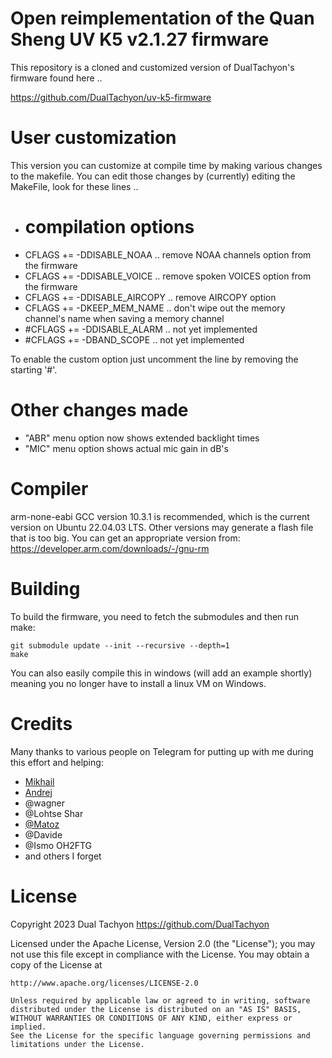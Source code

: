 # Open reimplementation of the Quan Sheng UV K5 v2.1.27 firmware

This repository is a cloned and customized version of DualTachyon's firmware found here ..

https://github.com/DualTachyon/uv-k5-firmware

# User customization

This version you can customize at compile time by making various changes to the makefile.
You can edit those changes by (currently) editing the MakeFile, look for these lines ..

*   # compilation options
*   CFLAGS  += -DDISABLE_NOAA      .. remove NOAA channels option from the firmware
*   CFLAGS  += -DDISABLE_VOICE     .. remove spoken VOICES option from the firmware
*   CFLAGS  += -DDISABLE_AIRCOPY   .. remove AIRCOPY option
*   CFLAGS  += -DKEEP_MEM_NAME     .. don't wipe out the memory channel's name when saving a memory channel
*   #CFLAGS += -DDISABLE_ALARM     .. not yet implemented
*   #CFLAGS += -DBAND_SCOPE        .. not yet implemented

To enable the custom option just uncomment the line by removing the starting '#'.

# Other changes made

* "ABR" menu option now shows extended backlight times
* "MIC" menu option shows actual mic gain in dB's
   
# Compiler

arm-none-eabi GCC version 10.3.1 is recommended, which is the current version on Ubuntu 22.04.03 LTS.
Other versions may generate a flash file that is too big.
You can get an appropriate version from: https://developer.arm.com/downloads/-/gnu-rm

# Building

To build the firmware, you need to fetch the submodules and then run make:
```
git submodule update --init --recursive --depth=1
make
```

You can also easily compile this in windows (will add an example shortly) meaning you no longer have to install a linux VM on Windows.

# Credits

Many thanks to various people on Telegram for putting up with me during this effort and helping:

* [Mikhail](https://github.com/fagci/)
* [Andrej](https://github.com/Tunas1337)
* @wagner
* @Lohtse Shar
* [@Matoz](https://github.com/spm81)
* @Davide
* @Ismo OH2FTG
* and others I forget

# License

Copyright 2023 Dual Tachyon
https://github.com/DualTachyon

Licensed under the Apache License, Version 2.0 (the "License");
you may not use this file except in compliance with the License.
You may obtain a copy of the License at

    http://www.apache.org/licenses/LICENSE-2.0

    Unless required by applicable law or agreed to in writing, software
    distributed under the License is distributed on an "AS IS" BASIS,
    WITHOUT WARRANTIES OR CONDITIONS OF ANY KIND, either express or implied.
    See the License for the specific language governing permissions and
    limitations under the License.

